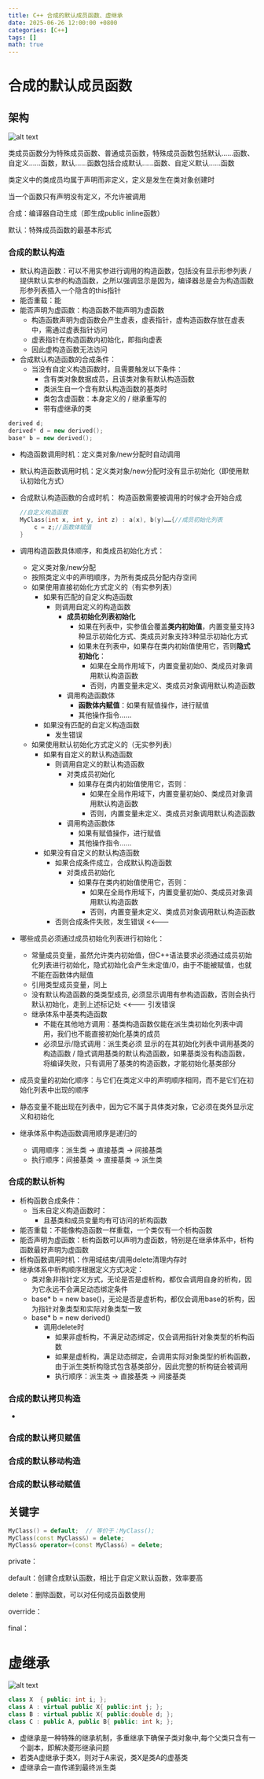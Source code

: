 ```yaml
---
title: C++ 合成的默认成员函数、虚继承
date: 2025-06-26 12:00:00 +0800
categories: [C++]
tags: []
math: true
---
```


# 合成的默认成员函数

## 架构

![alt text](/assets/img/blog/c++/成员函数架构.png)

类成员函数分为特殊成员函数、普通成员函数，特殊成员函数包括默认……函数、自定义……函数，默认……函数包括合成默认……函数、自定义默认……函数

类定义中的类成员均属于声明而非定义，定义是发生在类对象创建时

当一个函数只有声明没有定义，不允许被调用

合成：编译器自动生成（即生成public inline函数）

默认：特殊成员函数的最基本形式

### 合成的默认构造

* 默认构造函数：可以不用实参进行调用的构造函数，包括没有显示形参列表 / 提供默认实参的构造函数，之所以强调显示是因为，编译器总是会为构造函数形参列表插入一个隐含的this指针
* 能否重载：能
* 能否声明为虚函数：构造函数不能声明为虚函数
  * 构造函数声明为虚函数会产生虚表，虚表指针，虚构造函数存放在虚表中，需通过虚表指针访问
  * 虚表指针在构造函数内初始化，即指向虚表
  * 因此虚构造函数无法访问
* 合成默认构造函数的合成条件：
  * 当没有自定义构造函数时，且需要触发以下条件：
    * 含有类对象数据成员，且该类对象有默认构造函数
    * 类派生自一个含有默认构造函数的基类时
    * 类包含虚函数：本身定义的 / 继承重写的
    * 带有虚继承的类

```c++
derived d;
derived* d = new derived();
base* b = new derived();
```

* 构造函数调用时机：定义类对象/new分配时自动调用
* 默认构造函数调用时机：定义类对象/new分配时没有显示初始化（即使用默认初始化方式）
* 合成默认构造函数的合成时机： 构造函数需要被调用的时候才会开始合成

  ```c++
  //自定义构造函数
  MyClass(int x, int y, int z) : a(x), b(y)……{//成员初始化列表
      c = z;//函数体赋值
  }
  ```

* 调用构造函数具体顺序，和类成员初始化方式：
  * 定义类对象/new分配
  * 按照类定义中的声明顺序，为所有类成员分配内存空间
  * 如果使用直接初始化方式定义的（有实参列表）
    * 如果有匹配的自定义构造函数
      * 则调用自定义的构造函数
        * **成员初始化列表初始化**
          * 如果在列表中，实参值会覆盖**类内初始值**，内置变量支持3种显示初始化方式、类成员对象支持3种显示初始化方式
          * 如果未在列表中，如果存在类内初始值使用它，否则**隐式初始化**：
            * 如果在全局作用域下，内置变量初始0、类成员对象调用默认构造函数
            * 否则，内置变量未定义、类成员对象调用默认构造函数
        * 调用构造函数体
          * **函数体内赋值**：如果有赋值操作，进行赋值
          * 其他操作指令……
    * 如果没有匹配的自定义构造函数
      * 发生错误
  * 如果使用默认初始化方式定义的（无实参列表）
    * 如果有自定义的默认构造函数
      * 则调用自定义的默认构造函数
        * 对类成员初始化
          * 如果存在类内初始值使用它，否则：
            * 如果在全局作用域下，内置变量初始0、类成员对象调用默认构造函数
            * 否则，内置变量未定义、类成员对象调用默认构造函数
        * 调用构造函数体
          * 如果有赋值操作，进行赋值
          * 其他操作指令……
    * 如果没有自定义的默认构造函数
      * 如果合成条件成立，合成默认构造函数
        * 对类成员初始化
          * 如果存在类内初始值使用它，否则：
            * 如果在全局作用域下，内置变量初始0、类成员对象调用默认构造函数
            * 否则，内置变量未定义、类成员对象调用默认构造函数
      * 否则合成条件失败，发生错误  <<---
* 哪些成员必须通过成员初始化列表进行初始化：
  * 常量成员变量，虽然允许类内初始值，但C++语法要求必须通过成员初始化列表进行初始化，隐式初始化会产生未定值/0，由于不能被赋值，也就不能在函数体内赋值
  * 引用类型成员变量，同上
  * 没有默认构造函数的类类型成员, 必须显示调用有参构造函数，否则会执行默认初始化，走到上述标记处 <<--- 引发错误
  * 继承体系中基类构造函数
    * 不能在其他地方调用：基类构造函数仅能在派生类初始化列表中调用，我们也不能直接初始化基类的成员
    * 必须显示/隐式调用：派生类必须 显示的在其初始化列表中调用基类的构造函数 / 隐式调用基类的默认构造函数，如果基类没有构造函数，将编译失败，只有调用了基类的构造函数，才能初始化基类部分
* 成员变量的初始化顺序：与它们在类定义中的声明顺序相同，而不是它们在初始化列表中出现的顺序
* 静态变量不能出现在列表中，因为它不属于具体类对象，它必须在类外显示定义和初始化
* 继承体系中构造函数调用顺序是递归的
  * 调用顺序：派生类 -> 直接基类 -> 间接基类
  * 执行顺序：间接基类 -> 直接基类 -> 派生类

### 合成的默认析构

* 析构函数合成条件：
  * 当未自定义构造函数时：
    * 且基类和成员变量均有可访问的析构函数
* 能否重载：不能像构造函数一样重载，一个类仅有一个析构函数
* 能否声明为虚函数：析构函数可以声明为虚函数，特别是在继承体系中，析构函数最好声明为虚函数
* 析构函数调用时机：作用域结束/调用delete清理内存时
* 继承体系中析构顺序根据定义方式决定：
  * 类对象非指针定义方式，无论是否是虚析构，都仅会调用自身的析构，因为它永远不会满足动态绑定条件
  * base* b = new base()，无论是否是虚析构，都仅会调用base的析构，因为指针对象类型和实际对象类型一致
  * base* b = new derived()
    * 调用delete时
      * 如果非虚析构，不满足动态绑定，仅会调用指针对象类型的析构函数
      * 如果是虚析构，满足动态绑定，会调用实际对象类型的析构函数，由于派生类析构隐式包含基类部分，因此完整的析构链会被调用
      * 执行顺序：派生类 -> 直接基类 -> 间接基类

### 合成的默认拷贝构造

* 

### 合成的默认拷贝赋值
### 合成的默认移动构造
### 合成的默认移动赋值

## 关键字

```c++
MyClass() = default;  // 等价于：MyClass();
MyClass(const MyClass&) = delete;
MyClass& operator=(const MyClass&) = delete;
```

private：

default：创建合成默认函数，相比于自定义默认函数，效率要高

delete：删除函数，可以对任何成员函数使用

override：

final：

# 虚继承

![alt text](/assets/img/blog/c++/菱形继承.png)

```c++
class X  { public: int i; };
class A : virtual public X{ public:int j; };
class B : virtual public X{ public:double d; };
class C : public A, public B{ public: int k; };
```

* 虚继承是一种特殊的继承机制，多重继承下确保子类对象中,每个父类只含有一个副本，即解决菱形继承问题
* 若类A虚继承于类X，则对于A来说，类X是类A的虚基类
* 虚继承会一直传递到最终派生类
